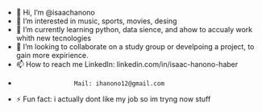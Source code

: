 - 👋 Hi, I’m @isaachanono
- 👀 I’m interested in music, sports, movies, desing  
- 🌱 I’m currently learning python, data sience, and ahow to accualy work whith new tecnologies   
- 💞️ I’m looking to collaborate on a study group or develpoing a project, to gain more expirience.
- 📫 How to reach me LinkedIn: linkedin.com/in/isaac-hanono-haber
-                     Mail: ihanono12@gmail.com 

- ⚡ Fun fact: i actually dont like my job so im tryng now stuff 

<!---
isaachanono/isaachanono is a ✨ special ✨ repository because its `README.md` (this file) appears on your GitHub profile.
You can click the Preview link to take a look at your changes.
--->  

